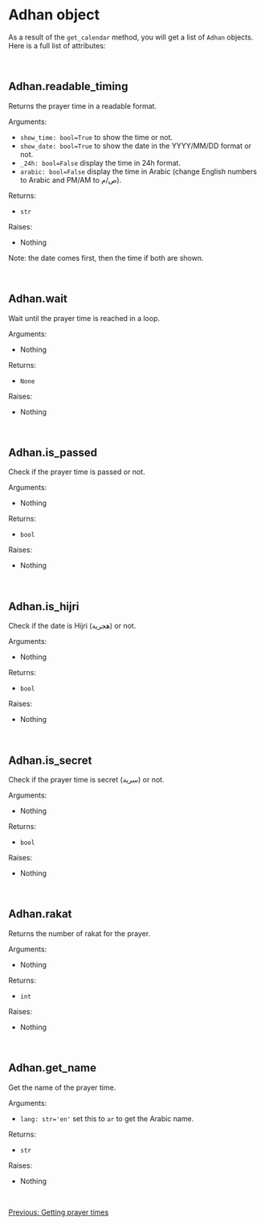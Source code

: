 # Adhan object

As a result of the `get_calendar` method, you will get a list of `Adhan` objects. Here is a full list of attributes:

<br>

## Adhan.readable_timing

Returns the prayer time in a readable format.

Arguments:

- `show_time: bool=True` to show the time or not.
- `show_date: bool=True` to show the date in the YYYY/MM/DD format or not.
- `_24h: bool=False` display the time in 24h format.
- `arabic: bool=False` display the time in Arabic (change English numbers to Arabic and PM/AM to ص/م).

Returns:

- `str`

Raises:

- Nothing

Note: the date comes first, then the time if both are shown.

<br>

## Adhan.wait

Wait until the prayer time is reached in a loop.

Arguments:

- Nothing

Returns:

- `None`

Raises:

- Nothing

<br>

## Adhan.is_passed

Check if the prayer time is passed or not.

Arguments:

- Nothing

Returns:

- `bool`

Raises:

- Nothing

<br>

## Adhan.is_hijri

Check if the date is Hijri (هجرية) or not.

Arguments:

- Nothing

Returns:

- `bool`

Raises:

- Nothing

<br>

## Adhan.is_secret

Check if the prayer time is secret (سرية) or not.

Arguments:

- Nothing

Returns:

- `bool`

Raises:

- Nothing

<br>

## Adhan.rakat

Returns the number of rakat for the prayer.

Arguments:

- Nothing

Returns:

- `int`

Raises:

- Nothing

<br>

## Adhan.get_name

Get the name of the prayer time.

Arguments:

- `lang: str='en'` set this to `ar` to get the Arabic name.

Returns:

- `str`

Raises:

- Nothing

<br>

[Previous: Getting prayer times](/docs/3%2C%20getting%20prayer%20times.md)
